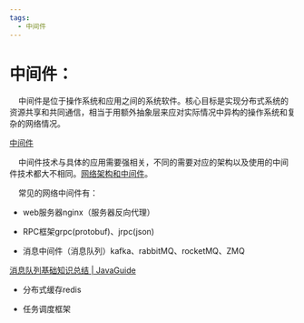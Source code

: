 ```yaml
---
tags:
  - 中间件
---
```

# 中间件：

    中间件是位于操作系统和应用之间的系统软件。核心目标是实现分布式系统的资源共享和共同通信，相当于用额外抽象层来应对实际情况中异构的操作系统和复杂的网络情况。

[中间件](https://www.zhihu.com/question/19730582/answer/1663627873)

    中间件技术与具体的应用需要强相关，不同的需要对应的架构以及使用的中间件技术都大不相同。[网络架构和中间件](https://www.zhihu.com/question/19730582/answer/1768682017)。

    常见的网络中间件有：

+ web服务器nginx（服务器反向代理）

+ RPC框架grpc(protobuf)、jrpc(json)

+ 消息中间件（消息队列）kafka、rabbitMQ、rocketMQ、ZMQ

[消息队列基础知识总结 | JavaGuide](https://javaguide.cn/high-performance/message-queue/message-queue.html#%E4%BB%80%E4%B9%88%E6%98%AF%E6%B6%88%E6%81%AF%E9%98%9F%E5%88%97)

+ 分布式缓存redis

+ 任务调度框架
